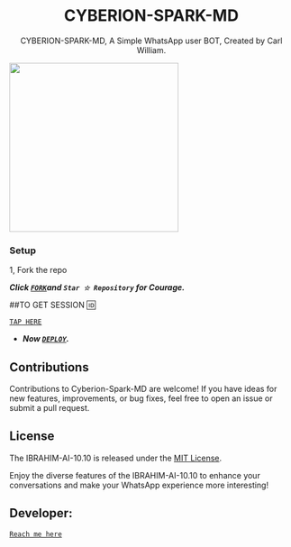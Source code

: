  <h1 align="center"> CYBERION-SPARK-MD </h1>
<p align="center"> CYBERION-SPARK-MD, A Simple WhatsApp user BOT, Created by Carl William.
</p>



<img src="https://telegra.ph/file/c744958d33851b1e4d10b.jpg" width="300" height="300"/>



### Setup

1, Fork the repo

   ***Click [`FORK`](https://github.com/Carl165/Cyberion-Spark-MD-/fork)and `Star ☆ Repository` for Courage.***
  


##TO GET SESSION 🆔 

 [`TAP HERE`](https://github.com/Carl165/SESSION_SITE)




   
 - ***Now [`DEPLOY`](https://dashboard.heroku.com/new?template=https://github.com/ibrahimaitech/original/tree/main?tab=readme-ov-file).***


## Contributions

Contributions to Cyberion-Spark-MD are welcome! If you have ideas for new features, improvements, or bug fixes, feel free to open an issue or submit a pull request.

## License

The IBRAHIM-AI-10.10 is released under the [MIT License](https://opensource.org/licenses/MIT).

Enjoy the diverse features of the IBRAHIM-AI-10.10  to enhance your conversations and make your WhatsApp experience more interesting!

## Developer:
[`Reach me here`](https://github.com/Carl165/CARLTECH-INFO)
